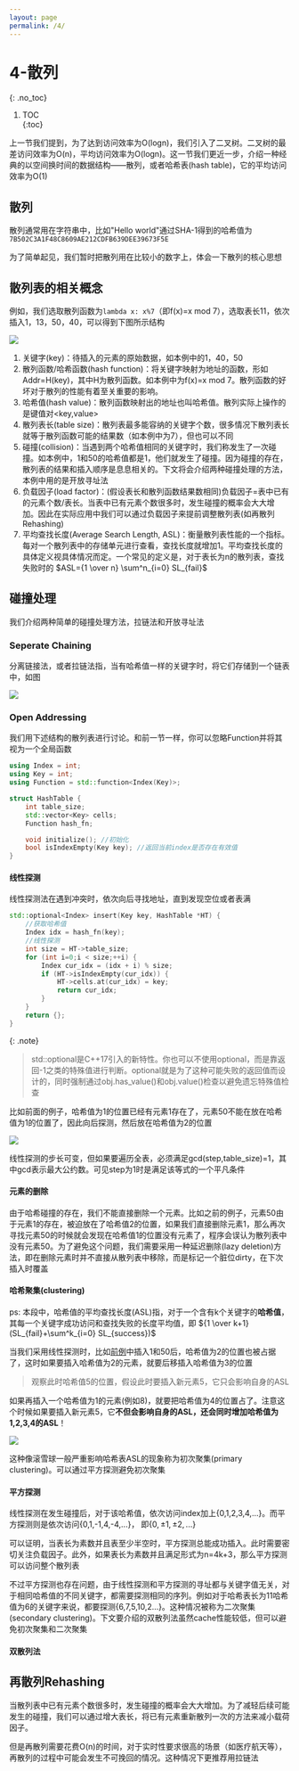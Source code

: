 ```yaml
---
layout: page
permalink: /4/
---
```


# 4-散列
{: .no_toc}
1. TOC  
{:toc}

上一节我们提到，为了达到访问效率为O(logn)，我们引入了二叉树。二叉树的最差访问效率为O(n)，平均访问效率为O(logn)。这一节我们更近一步，介绍一种经典的以空间换时间的数据结构——散列，或者哈希表(hash table)，它的平均访问效率为O(1)

## 散列

散列通常用在字符串中，比如"Hello world"通过SHA-1得到的哈希值为`7B502C3A1F48C8609AE212CDFB639DEE39673F5E`

为了简单起见，我们暂时把散列用在比较小的数字上，体会一下散列的核心思想

## 散列表的相关概念

例如，我们选取散列函数为`lambda x: x%7`（即f(x)=x mod 7），选取表长11，依次插入1，13，50，40，可以得到下图所示结构

![](img/hash.dot.jpg)

1. 关键字(key)：待插入的元素的原始数据，如本例中的1，40，50
2. 散列函数/哈希函数(hash function)：将关键字映射为地址的函数，形如Addr=H(key)，其中H为散列函数。如本例中为f(x)=x mod 7。散列函数的好坏对于散列的性能有着至关重要的影响。
3. 哈希值(hash value)：散列函数映射出的地址也叫哈希值。散列实际上操作的是键值对<key,value>
4. 散列表长(table size)：散列表最多能容纳的关键字个数，很多情况下散列表长就等于散列函数可能的结果数（如本例中为7），但也可以不同
5. 碰撞(collision)：当遇到两个哈希值相同的关键字时，我们称发生了一次碰撞。如本例中，1和50的哈希值都是1，他们就发生了碰撞。因为碰撞的存在，散列表的结果和插入顺序是息息相关的。下文将会介绍两种碰撞处理的方法，本例中用的是开放寻址法
6. 负载因子(load factor)：(假设表长和散列函数结果数相同)负载因子=表中已有的元素个数/表长。当表中已有元素个数很多时，发生碰撞的概率会大大增加。因此在实际应用中我们可以通过负载因子来提前调整散列表(如再散列Rehashing)
7. 平均查找长度(Average Search Length, ASL)：衡量散列表性能的一个指标。每对一个散列表中的存储单元进行查看，查找长度就增加1。平均查找长度的具体定义视具体情况而定。一个常见的定义是，对于表长为n的散列表，查找失败时的 $ASL={1 \over n} \sum^n_{i=0} SL_{fail}$

## 碰撞处理

我们介绍两种简单的碰撞处理方法，拉链法和开放寻址法

### Seperate Chaining

分离链接法，或者拉链法指，当有哈希值一样的关键字时，将它们存储到一个链表中，如图

![](img/seperate-chain.dot.jpg)

### Open Addressing

我们用下述结构的散列表进行讨论。和前一节一样，你可以忽略Function并将其视为一个全局函数

```cpp
using Index = int;
using Key = int;
using Function = std::function<Index(Key)>;

struct HashTable {
    int table_size;
    std::vector<Key> cells;
    Function hash_fn;

    void initialize(); //初始化
    bool isIndexEmpty(Key key); //返回当前index是否存在有效值
}
```

#### 线性探测

线性探测法在遇到冲突时，依次向后寻找地址，直到发现空位或者表满

```cpp
std::optional<Index> insert(Key key, HashTable *HT) {
    //获取哈希值
    Index idx = hash_fn(key);
    //线性探测
    int size = HT->table_size;
    for (int i=0;i < size;++i) {
        Index cur_idx = (idx + i) % size;
        if (HT->isIndexEmpty(cur_idx)) {
            HT->cells.at(cur_idx) = key;
            return cur_idx;
        }
    }
    return {};
}
```

{: .note}
> std::optional是C++17引入的新特性。你也可以不使用optional，而是靠返回-1之类的特殊值进行判断。optional就是为了这种可能失败的返回值而设计的，同时强制通过obj.has_value()和obj.value()检查以避免遗忘特殊值检查

比如前面的例子，哈希值为1的位置已经有元素1存在了，元素50不能在放在哈希值为1的位置了，因此向后探测，然后放在哈希值为2的位置

![](img/zoom.dot.jpg)

线性探测的步长可变，但如果要遍历全表，必须满足gcd(step,table_size)=1，其中gcd表示最大公约数。可见step为1时是满足该等式的一个平凡条件


#### 元素的删除

由于哈希碰撞的存在，我们不能直接删除一个元素。比如之前的例子，元素50由于元素1的存在，被迫放在了哈希值2的位置，如果我们直接删除元素1，那么再次寻找元素50的时候就会发现在哈希值1的位置没有元素了，程序会误认为散列表中没有元素50。为了避免这个问题，我们需要采用一种延迟删除(lazy deletion)方法，即在删除元素时并不直接从散列表中移除，而是标记一个脏位dirty，在下次插入时覆盖

#### 哈希聚集(clustering)

ps: 本段中，哈希值的平均查找长度(ASL)指，对于一个含有k个关键字的**哈希值**，其每一个关键字成功访问和查找失败的长度平均值，即 ${1 \over k+1} (SL_{fail}+\sum^k_{i=0} SL_{success})$

当我们采用线性探测时，比如[前例](#散列表的相关概念)中插入1和50后，哈希值为2的位置也被占据了，这时如果要插入哈希值为2的元素，就要后移插入哈希值为3的位置

> 观察此时哈希值5的位置，假设此时要插入新元素5，它只会影响自身的ASL

如果再插入一个哈希值为1的元素(例如8)，就要把哈希值为4的位置占了。注意这个时候如果要插入新元素5，它**不但会影响自身的ASL，还会同时增加哈希值为1,2,3,4的ASL**！

![](img/cluster.dot.jpg)

这种像滚雪球一般严重影响哈希表ASL的现象称为初次聚集(primary clustering)。可以通过平方探测避免初次聚集

#### 平方探测

线性探测在发生碰撞后，对于该哈希值，依次访问index加上{0,1,2,3,4,...}。而平方探测则是依次访问{0,1,-1,4,-4,...}， 即{$0,\pm 1,\pm 2,...$}

可以证明，当表长为素数并且表至少半空时，平方探测总能成功插入。此时需要密切关注负载因子。此外，如果表长为素数并且满足形式为n=4k+3，那么平方探测可以访问整个散列表

不过平方探测也存在问题，由于线性探测和平方探测的寻址都与关键字值无关，对于相同哈希值的不同关键字，都需要探测相同的序列。例如对于哈希表长为11哈希值为6的关键字来说，都要探测{6,7,5,10,2...}。这种情况被称为二次聚集(secondary clustering)。下文要介绍的双散列法虽然cache性能较低，但可以避免初次聚集和二次聚集

#### 双散列法

## 再散列Rehashing

当散列表中已有元素个数很多时，发生碰撞的概率会大大增加。为了减轻后续可能发生的碰撞，我们可以通过增大表长，将已有元素重新散列一次的方法来减小载荷因子。

但是再散列需要花费O(n)的时间，对于实时性要求很高的场景（如医疗航天等），再散列的过程中可能会发生不可挽回的情况。这种情况下更推荐用拉链法